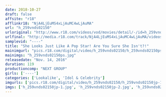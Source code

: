 ```yaml
---
date: 2018-10-27
draft: false
affsite: "r18"
afflinkr18: "NjA4LjEuMS4xLjAuMC4wLjAuMA"
url: "h_259vnds02150"
urloriginal: "http://www.r18.com/videos/vod/movies/detail/-/id=h_259vnds02150"
urlfinal: "http://media.r18.com/track/NjA4LjEuMS4xLjAuMC4wLjAuMA/videos/vod/movies/detail/-/id=h_259vnds02150"
samplevid: "----"
title: "She Looks Just Like A Pop Star! Are You Sure She Isn't?!"
mainimgurl: "pics.r18.com/digital/video/h_259vnds02150/h_259vnds02150ps.jpg"
mainimgs: "h_259vnds02150ps.jpg"
releasedate: "Nov. 14, 2016"
duration: 119
productioncomp: "NEXT GROUP"
girls: ['----']
categories: ['Lookalike', 'Idol & Celebrity']
imgurls: ['pics.r18.com/digital/video/h_259vnds02150/h_259vnds02150jp-1.jpg', 'pics.r18.com/digital/video/h_259vnds02150/h_259vnds02150jp-2.jpg', 'pics.r18.com/digital/video/h_259vnds02150/h_259vnds02150jp-3.jpg', 'pics.r18.com/digital/video/h_259vnds02150/h_259vnds02150jp-4.jpg', 'pics.r18.com/digital/video/h_259vnds02150/h_259vnds02150jp-5.jpg', 'pics.r18.com/digital/video/h_259vnds02150/h_259vnds02150jp-6.jpg', 'pics.r18.com/digital/video/h_259vnds02150/h_259vnds02150jp-7.jpg', 'pics.r18.com/digital/video/h_259vnds02150/h_259vnds02150jp-8.jpg', 'pics.r18.com/digital/video/h_259vnds02150/h_259vnds02150jp-9.jpg', 'pics.r18.com/digital/video/h_259vnds02150/h_259vnds02150jp-10.jpg', 'pics.r18.com/digital/video/h_259vnds02150/h_259vnds02150jp-11.jpg', 'pics.r18.com/digital/video/h_259vnds02150/h_259vnds02150jp-12.jpg', 'pics.r18.com/digital/video/h_259vnds02150/h_259vnds02150jp-13.jpg', 'pics.r18.com/digital/video/h_259vnds02150/h_259vnds02150jp-14.jpg', 'pics.r18.com/digital/video/h_259vnds02150/h_259vnds02150jp-15.jpg', 'pics.r18.com/digital/video/h_259vnds02150/h_259vnds02150jp-16.jpg', 'pics.r18.com/digital/video/h_259vnds02150/h_259vnds02150jp-17.jpg', 'pics.r18.com/digital/video/h_259vnds02150/h_259vnds02150jp-18.jpg', 'pics.r18.com/digital/video/h_259vnds02150/h_259vnds02150jp-19.jpg', 'pics.r18.com/digital/video/h_259vnds02150/h_259vnds02150jp-20.jpg']
imgs: ['h_259vnds02150jp-1.jpg', 'h_259vnds02150jp-2.jpg', 'h_259vnds02150jp-3.jpg', 'h_259vnds02150jp-4.jpg', 'h_259vnds02150jp-5.jpg', 'h_259vnds02150jp-6.jpg', 'h_259vnds02150jp-7.jpg', 'h_259vnds02150jp-8.jpg', 'h_259vnds02150jp-9.jpg', 'h_259vnds02150jp-10.jpg', 'h_259vnds02150jp-11.jpg', 'h_259vnds02150jp-12.jpg', 'h_259vnds02150jp-13.jpg', 'h_259vnds02150jp-14.jpg', 'h_259vnds02150jp-15.jpg', 'h_259vnds02150jp-16.jpg', 'h_259vnds02150jp-17.jpg', 'h_259vnds02150jp-18.jpg', 'h_259vnds02150jp-19.jpg', 'h_259vnds02150jp-20.jpg']
---
```

